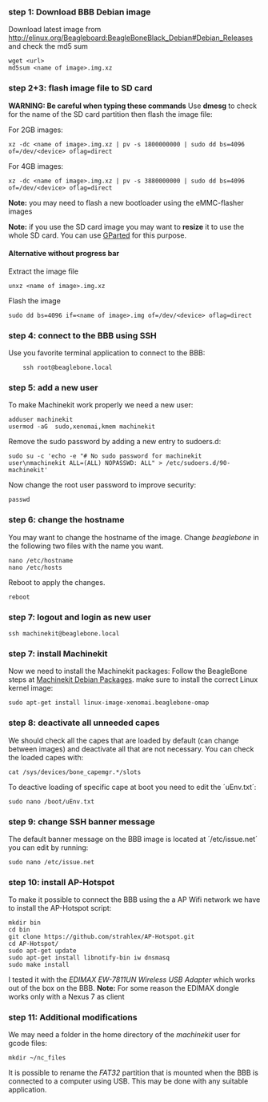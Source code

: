### step 1: Download BBB Debian image
Download latest image from http://elinux.org/Beagleboard:BeagleBoneBlack_Debian#Debian_Releases
and check the md5 sum

    wget <url>
    md5sum <name of image>.img.xz

### step 2+3: flash image file to SD card
**WARNING: Be careful when typing these commands**
Use **dmesg** to check for the name of the SD card partition then flash 
the image file:

For 2GB images:

    xz -dc <name of image>.img.xz | pv -s 1800000000 | sudo dd bs=4096 of=/dev/<device> oflag=direct


For 4GB images:

    xz -dc <name of image>.img.xz | pv -s 3880000000 | sudo dd bs=4096 of=/dev/<device> oflag=direct

**Note:** you may need to flash a new bootloader using the eMMC-flasher 
images

**Note:** if you use the SD card image you may want to **resize** it to use the whole SD card. You can use [GParted](http://gparted.org/) for this purpose.

#### Alternative without progress bar
Extract the image file

    unxz <name of image>.img.xz

Flash the image

    sudo dd bs=4096 if=<name of image>.img of=/dev/<device> oflag=direct

### step 4: connect to the BBB using SSH
Use you favorite terminal application to connect to the BBB:
	
        ssh root@beaglebone.local

### step 5: add a new user
To make Machinekit work properly we need a new user:

	adduser machinekit
	usermod -aG  sudo,xenomai,kmem machinekit

Remove the sudo password by adding a new entry to sudoers.d:

	sudo su -c 'echo -e "# No sudo password for machinekit user\nmachinekit ALL=(ALL) NOPASSWD: ALL" > /etc/sudoers.d/90-machinekit'

Now change the root user password to improve security:

	passwd

### step 6: change the hostname
You may want to change the hostname of the image. Change *beaglebone* 
in the following two files with the name you want.

	nano /etc/hostname
	nano /etc/hosts

Reboot to apply the changes.

	reboot

### step 7: logout and login as new user

	ssh machinekit@beaglebone.local

### step 7: install Machinekit
Now we need to install the Machinekit packages:
Follow the BeagleBone steps at [Machinekit Debian Packages](http://www.machinekit.io/docs/packages-debian/). make sure to install the correct Linux kernel image:

	sudo apt-get install linux-image-xenomai.beaglebone-omap

### step 8: deactivate all unneeded capes
We should check all the capes that are loaded by default (can change 
between images) and deactivate all that are not necessary. You 
can check the loaded capes with:

	cat /sys/devices/bone_capemgr.*/slots

To deactive loading of specific cape at boot you need to edit the 
´uEnv.txt´:

	sudo nano /boot/uEnv.txt

### step 9: change SSH banner message
The default banner message on the BBB image is located at 
´/etc/issue.net´ you can edit by running:

	sudo nano /etc/issue.net

### step 10: install AP-Hotspot
To make it possible to connect the BBB using the a AP Wifi network 
we have to install the AP-Hotspot script:

	mkdir bin
	cd bin
	git clone https://github.com/strahlex/AP-Hotspot.git
	cd AP-Hotspot/
	sudo apt-get update
	sudo apt-get install libnotify-bin iw dnsmasq
	sudo make install

I tested it with the *EDIMAX EW-7811UN Wireless USB Adapter* which works out of the box on the BBB.
**Note:** For some reason the EDIMAX dongle works only with a Nexus 7 as client

### step 11: Additional modifications
We may need a folder in the home directory of the *machinekit* user for 
gcode files:

	mkdir ~/nc_files

It is possible to rename the *FAT32* partition that is mounted when the 
BBB is connected to a computer using USB. This may be done with any 
suitable application.